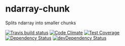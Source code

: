 # ndarray-chunk

Splits ndarray into smaller chunks

[![Travis build status](http://img.shields.io/travis/akngs/ndarray-chunk.svg?style=flat)](https://travis-ci.org/akngs/ndarray-chunk)
[![Code Climate](https://codeclimate.com/github/akngs/ndarray-chunk/badges/gpa.svg)](https://codeclimate.com/github/akngs/ndarray-chunk)
[![Test Coverage](https://codeclimate.com/github/akngs/ndarray-chunk/badges/coverage.svg)](https://codeclimate.com/github/akngs/ndarray-chunk)
[![Dependency Status](https://david-dm.org/akngs/ndarray-chunk.svg)](https://david-dm.org/akngs/ndarray-chunk)
[![devDependency Status](https://david-dm.org/akngs/ndarray-chunk/dev-status.svg)](https://david-dm.org/akngs/ndarray-chunk#info=devDependencies)
